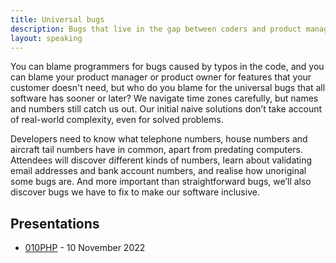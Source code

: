```yaml
---
title: Universal bugs
description: Bugs that live in the gap between coders and product managers
layout: speaking
---
```


You can blame programmers for bugs caused by typos in the code, and you can blame your product manager or product owner for features that your customer doesn't need, but who do you blame for the universal bugs that all software has sooner or later?
We navigate time zones carefully, but names and numbers still catch us out.
Our initial naive solutions don’t take account of real-world complexity, even for solved problems.

Developers need to know what telephone numbers, house numbers and aircraft tail numbers have in common,
apart from predating computers.
Attendees will discover different kinds of numbers, learn about validating email addresses and bank account numbers, and realise how unoriginal some bugs are.
And more important than straightforward bugs, we’ll also discover bugs we have to fix to make our software inclusive.


## Presentations

* [010PHP](https://010php.nl) - 10 November 2022

